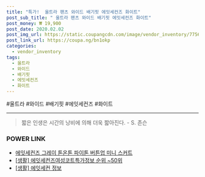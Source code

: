 ```yaml
--- 
title: "특가!  울트라 팬츠 와이드 배기핏 에잇세컨즈 화이트" 
post_sub_title: " 울트라 팬츠 와이드 배기핏 에잇세컨즈 화이트" 
post_money: ₩ 19,900 
post_date: 2020.02.02 
post_img_url: https://static.coupangcdn.com/image/vendor_inventory/7756/b687245dabf63393eb6cb0635a51826daae5f8c67d7d778dd409f7bfcc90.jpg 
post_link_url: https://coupa.ng/bn1okp 
categories: 
  - vendor_inventory 
tags: 
  - 울트라 
  - 와이드 
  - 배기핏 
  - 에잇세컨즈 
  - 화이트 
--- 
```

  #울트라 #와이드 #배기핏 #에잇세컨즈 #화이트 
<hr> 

> 짧은 인생은 시간의 낭비에 의해 더욱 짧아진다. - S. 존슨   


### POWER LINK

* <a href="https://blog.naver.com/an0733/221784852294" target="_blank">에잇세컨즈 그레이 톤온톤 파이톤 버튼업 미니 스커트</a>
* <a href="https://blog.naver.com/fasyy4321/221773548494" target="_blank"> [생활] 에잇세컨즈여성코트특가정보 순위 ~50위</a>
* <a href="https://blog.naver.com/sakai111/221766434540" target="_blank"> [생활] 에잇세컨 정보 </a>
